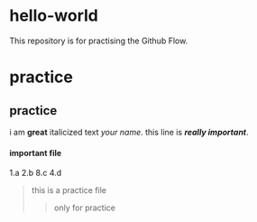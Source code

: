 # hello-world
This repository is for practising the Github Flow.
# practice
## practice

i am **great**
italicized text *your name*.
this line is ***really important***.
#### important file
1.a
2.b
8.c
4.d
>this is a practice file
>>only for practice 


